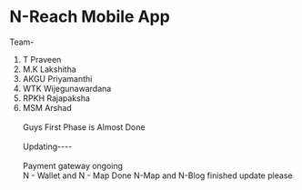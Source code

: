 # N-Reach Mobile App
Team- <br>
1. T Praveen
2. M.K Lakshitha
3. AKGU Priyamanthi
4. WTK Wijegunawardana <br>
5. RPKH Rajapaksha 
6. MSM Arshad<br>
<br>Guys First Phase is Almost Done</br>
<br> Updating---- </br>
<br>Payment gateway ongoing</br>
   N - Wallet and N - Map Done
   N-Map and N-Blog finished
update please
